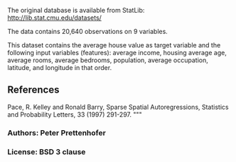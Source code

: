 The original database is available from StatLib: http://lib.stat.cmu.edu/datasets/
      
The data contains 20,640 observations on 9 variables.

This dataset contains the average house value as target variable
and the following input variables (features): average income,
housing average age, average rooms, average bedrooms, population,
average occupation, latitude, and longitude in that order.


References
----------
Pace, R. Kelley and Ronald Barry, Sparse Spatial Autoregressions,
Statistics and Probability Letters, 33 (1997) 291-297.
"""
### Authors: Peter Prettenhofer
### License: BSD 3 clause

